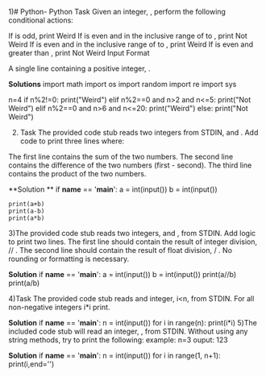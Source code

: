 1)# Python-
Python
Task
Given an integer, , perform the following conditional actions:

If  is odd, print Weird
If  is even and in the inclusive range of  to , print Not Weird
If  is even and in the inclusive range of  to , print Weird
If  is even and greater than , print Not Weird
Input Format

A single line containing a positive integer, .

**Solutions**
import math
import os
import random
import re
import sys

n=4
if n%2!=0:
    print("Weird")
elif n%2==0 and n>2 and n<=5:
    print("Not Weird")
elif n%2==0 and n>6 and n<=20:
    print("Weird")
else:
    print("Not Weird")



 2) Task
The provided code stub reads two integers from STDIN,  and . Add code to print three lines where:

The first line contains the sum of the two numbers.
The second line contains the difference of the two numbers (first - second).
The third line contains the product of the two numbers.

**Solution **
if __name__ == '__main__':
    a = int(input())
    b = int(input())
    
    print(a+b)
    print(a-b)
    print(a*b)

3)The provided code stub reads two integers,  and , from STDIN.
Add logic to print two lines. The first line should contain the result of integer division,  // . The second line should contain the result of float division,  / .
No rounding or formatting is necessary.

**Solution**
if __name__ == '__main__':
    a = int(input())
    b = int(input())
    print(a//b)
    print(a/b)

4)Task
The provided code stub reads and integer, i<n, from STDIN. For all non-negative integers i*i print.

**Solution**
if __name__ == '__main__':
    n = int(input())
    for i in range(n):
        print(i*i)
5)The included code stub will read an integer, , from STDIN.
Without using any string methods, try to print the following:
example: n=3
ouput: 123

**Solution**
if __name__ == '__main__':
    n = int(input())
    for i in range(1, n+1):
        print(i,end='')


